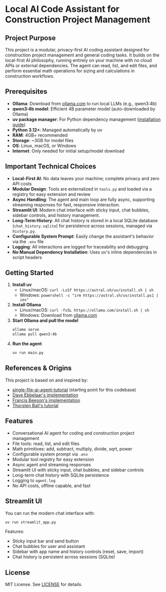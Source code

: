 
# Local AI Code Assistant for Construction Project Management

## Project Purpose
This project is a modular, privacy-first AI coding assistant designed for construction project management and general coding tasks. It builds on the local-first AI philosophy, running entirely on your machine with no cloud APIs or external dependencies. The agent can read, list, and edit files, and perform essential math operations for sizing and calculations in construction workflows.

## Prerequisites
- **Ollama**: Download from [ollama.com](https://ollama.com) to run local LLMs (e.g., qwen3:4b)
- **qwen3:4b model**: Efficient 4B parameter model (auto-downloaded by Ollama)
- **uv package manager**: For Python dependency management ([installation guide](https://docs.astral.sh/uv/getting-started/installation/))
- **Python 3.12+**: Managed automatically by uv
- **RAM**: 4GB+ recommended
- **Storage**: ~3GB for model files
- **OS**: Linux, macOS, or Windows
- **Internet**: Only needed for initial setup/model download

## Important Technical Choices
- **Local-First AI**: No data leaves your machine; complete privacy and zero API costs
- **Modular Design**: Tools are externalized in `tools.py` and loaded via a registry for easy extension and review
- **Async Handling**: The agent and main loop are fully async, supporting streaming responses for fast, responsive interaction.
- **Streamlit UI**: Modern chat interface with sticky input, chat bubbles, sidebar controls, and history management.
- **Long-Term History**: All chat history is stored in a local SQLite database (`chat_history.sqlite`) for persistence across sessions, managed via `history.py`.
- **Configurable System Prompt**: Easily change the assistant's behavior via the `.env` file
- **Logging**: All interactions are logged for traceability and debugging
- **No Manual Dependency Installation**: Uses uv's inline dependencies in script headers

## Getting Started
1. **Install uv**
   - Linux/macOS: `curl -LsSf https://astral.sh/uv/install.sh | sh`
   - Windows: `powershell -c "irm https://astral.sh/uv/install.ps1 | iex"`
2. **Install Ollama**
   - Linux/macOS: `curl -fsSL https://ollama.com/install.sh | sh`
   - Windows: Download from [ollama.com](https://ollama.com/download)
3. **Start Ollama and pull the model**
   ```bash
   ollama serve
   ollama pull qwen3:4b
   ```
4. **Run the agent**
   ```bash
   uv run main.py
   ```

## References & Origins
This project is based on and inspired by:
- [single-file-ai-agent-tutorial](https://github.com/dstroe2000/single-file-ai-agent-tutorial) (starting point for this codebase)
- [Dave Ebbelaar's implementation](https://github.com/daveebbelaar/single-file-ai-agent-tutorial)
- [Francis Beeson's implementation](https://github.com/leobeeson/single-file-ai-agent-tutorial)
- [Thorsten Ball's tutorial](https://ampcode.com/how-to-build-an-agent)

## Features
- Conversational AI agent for coding and construction project management
- File tools: read, list, and edit files
- Math primitives: add, subtract, multiply, divide, sqrt, power
- Configurable system prompt via `.env`
- Modular tool registry for easy extension
- Async agent and streaming responses
- Streamlit UI with sticky input, chat bubbles, and sidebar controls
- Long-term chat history with SQLite persistence
- Logging to `agent.log`
- No API costs, offline capable, and fast
## Streamlit UI

You can run the modern chat interface with:

```bash
uv run streamlit_app.py
```

Features:
- Sticky input bar and send button
- Chat bubbles for user and assistant
- Sidebar with app name and history controls (reset, save, import)
- Chat history is persistent across sessions (SQLite)


## License
MIT License. See [LICENSE](LICENSE) for details.
